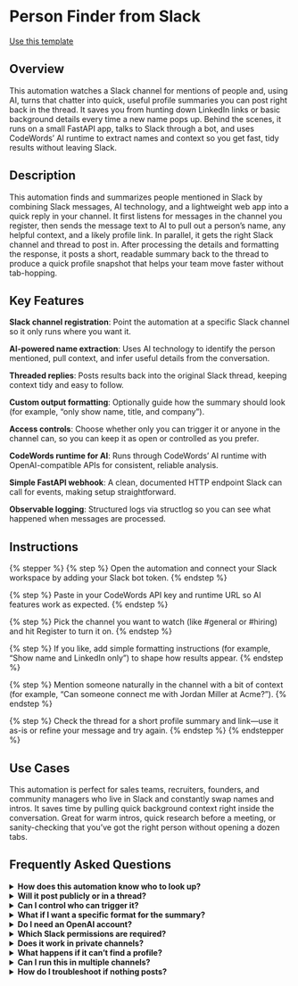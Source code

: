 # Person Finder from Slack

<a href="https://codewords.agemo.ai/run/person_finder_from_slack" class="button primary">Use this template</a>

## Overview

This automation watches a Slack channel for mentions of people and, using AI, turns that chatter into quick, useful profile summaries you can post right back in the thread. It saves you from hunting down LinkedIn links or basic background details every time a new name pops up. Behind the scenes, it runs on a small FastAPI app, talks to Slack through a bot, and uses CodeWords’ AI runtime to extract names and context so you get fast, tidy results without leaving Slack.

## Description

This automation finds and summarizes people mentioned in Slack by combining Slack messages, AI technology, and a lightweight web app into a quick reply in your channel. It first listens for messages in the channel you register, then sends the message text to AI to pull out a person’s name, any helpful context, and a likely profile link. In parallel, it gets the right Slack channel and thread to post in. After processing the details and formatting the response, it posts a short, readable summary back to the thread to produce a quick profile snapshot that helps your team move faster without tab-hopping.

## Key Features

**Slack channel registration**: Point the automation at a specific Slack channel so it only runs where you want it.

**AI-powered name extraction**: Uses AI technology to identify the person mentioned, pull context, and infer useful details from the conversation.

**Threaded replies**: Posts results back into the original Slack thread, keeping context tidy and easy to follow.

**Custom output formatting**: Optionally guide how the summary should look (for example, “only show name, title, and company”).

**Access controls**: Choose whether only you can trigger it or anyone in the channel can, so you can keep it as open or controlled as you prefer.

**CodeWords runtime for AI**: Runs through CodeWords’ AI runtime with OpenAI-compatible APIs for consistent, reliable analysis.

**Simple FastAPI webhook**: A clean, documented HTTP endpoint Slack can call for events, making setup straightforward.

**Observable logging**: Structured logs via structlog so you can see what happened when messages are processed.

## Instructions

{% stepper %}
{% step %}
Open the automation and connect your Slack workspace by adding your Slack bot token.
{% endstep %}

{% step %}
Paste in your CodeWords API key and runtime URL so AI features work as expected.
{% endstep %}

{% step %}
Pick the channel you want to watch (like #general or #hiring) and hit Register to turn it on.
{% endstep %}

{% step %}
If you like, add simple formatting instructions (for example, “Show name and LinkedIn only”) to shape how results appear.
{% endstep %}

{% step %}
Mention someone naturally in the channel with a bit of context (for example, “Can someone connect me with Jordan Miller at Acme?”).
{% endstep %}

{% step %}
Check the thread for a short profile summary and link—use it as-is or refine your message and try again.
{% endstep %}
{% endstepper %}

## Use Cases

This automation is perfect for sales teams, recruiters, founders, and community managers who live in Slack and constantly swap names and intros. It saves time by pulling quick background context right inside the conversation. Great for warm intros, quick research before a meeting, or sanity-checking that you’ve got the right person without opening a dozen tabs.

## Frequently Asked Questions

<details>

<summary><strong>How does this automation know who to look up?</strong></summary>

It uses AI technology to read the message and extract the person’s name and context, then formats a helpful summary for the thread.

</details>

<details>

<summary><strong>Will it post publicly or in a thread?</strong></summary>

It posts back to the same channel and can reply in the thread of the original message to keep things neat.

</details>

<details>

<summary><strong>Can I control who can trigger it?</strong></summary>

Yes. During registration, you can choose whether anyone in the channel can trigger it or only you can.

</details>

<details>

<summary><strong>What if I want a specific format for the summary?</strong></summary>

You can add a short instruction like “Only show name, title, and company.” The automation will use that guidance when posting results.

</details>

<details>

<summary><strong>Do I need an OpenAI account?</strong></summary>

No. The automation uses CodeWords’ AI runtime with an OpenAI-compatible client. You just provide your CODEWORDS\_API\_KEY and CODEWORDS\_RUNTIME\_URL.

</details>

<details>

<summary><strong>Which Slack permissions are required?</strong></summary>

At minimum, the bot needs to read channel conversations, list channels to find the ID, and post messages (conversations: read/channels: read and chat: write).

</details>

<details>

<summary><strong>Does it work in private channels?</strong></summary>

Yes, as long as the bot is invited to the private channel and has permission to read and post there.

</details>

<details>

<summary><strong>What happens if it can’t find a profile?</strong></summary>

The automation will still reply with whatever context it can extract and let you know it couldn’t find a confident match, so you can adjust your prompt or add details.

</details>

<details>

<summary><strong>Can I run this in multiple channels?</strong></summary>

Yes. Register each channel you want to monitor. The automation looks up the channel ID and posts results there.

</details>

<details>

<summary><strong>How do I troubleshoot if nothing posts?</strong></summary>

Check that the bot is in the channel, verify your Slack token and CodeWords API key, confirm event subscriptions are hitting the /slack\_event endpoint, and look at logs for errors (structlog output).

</details>
